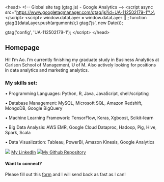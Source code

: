 \<head\>
  \<!-- Global site tag (gtag.js) - Google Analytics --\>
\<script async src="https://www.googletagmanager.com/gtag/js?id=UA-112502179-1"\>\</script\>
\<script\>
  window.dataLayer = window.dataLayer || []();
  function gtag(){dataLayer.push(arguments);}
  gtag('js', new Date());

  gtag('config', 'UA-112502179-1');
\</script\>
\</head\>

## Homepage

Hi! I’m Ao. I’m currently finishing my graduate study in Business Analytics at Carlson School of Management, U of M. Also actively looking for positions in data analytics and marketing analytics.

### My skills set:
•	Programming Languages: Python, R, Java, JavaScript, shell/scripting   

•	Database Management: MySQL, Microsoft SQL, Amazon Redshift, MongoDB, Google BigQuery   

•	Machine Learning Framework: TensorFlow, Keras‚ Xgboost, Scikit-learn   

•	Big Data Analysis: AWS EMR, Google Cloud Dataproc, Hadoop, Pig, Hive, Spark, Scala   

•	Data Visualization: Tableau, PowerBI, Amazon Kinesis, Google Analytics   

![][image-1] [My LinkedIn][2] 
![][image-2][My Github Repository][3]

#### Want to connect?

Please fill out this [form][4] and I will send back as fast as I can!

[2]:	https://www.linkedin.com/in/aoliu95/
[3]:	https://github.com/aoliu95
[4]:	https://goo.gl/forms/Mii3eopcZbfhr5K32

[image-1]:	http://www.pvhc.net/img16/gsxrsxgkbvvczchuzufd.png
[image-2]:	https://www.iconfinder.com/icons/291716/github_logo_social_social_network_icon